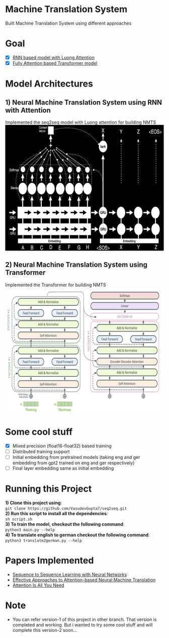 # Machine Translation System
Built Machine Translation System using different approaches

# Goal
- [x] [RNN based model with Luong Attention](rnn_attention.py)
- [x] [Fully Attention based Transformer model](transformers.py)

# Model Architectures
## 1) Neural Machine Translation System using RNN with Attention
Implemented the seq2seq model with Luong attention for building NMTS <br>
<img src="assets/rnn_model.png" width="700" height="400"/> <br>

## 2) Neural Machine Translation System using Transformer
Implemented the Transformer for building NMTS <br>
<img src="assets/transformers_model.png" width="700" height="400"/> <br>

# Some cool stuff
- [x] Mixed precision (float16-float32) based training
- [ ] Distributed training support
- [ ] Initial embedding from pretrained models (taking eng and ger embedding from gpt2 trained on eng and ger respectively)
- [ ] Final layer embedding same as initial embedding

# Running this Project
**1) Clone this project using**: <br>
`git clone https://github.com/VasudevGupta7/seq2seq.git`<br>
**2) Run this script to install all the dependencies**: <br>
`sh script.sh`<br>
**3) To train the model, checkout the following command**:<br>
`python3 main.py --help`<br>
**4) To translate english to german checkout the following command**:<br>
`python3 translate2german.py --help`<br>

# Papers Implemented
- [Sequence to Sequence Learning with Neural Networks](https://arxiv.org/abs/1409.3215)
- [Effective Approaches to Attention-based Neural Machine Translation](https://arxiv.org/abs/1508.04025)
- [Attention Is All You Need](https://arxiv.org/abs/1706.03762)

# Note
- You can refer version-1 of this project in other branch. That version is completed and working. But i wanted to try some cool stuff and will complete this version-2 soon...
